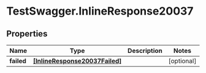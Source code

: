 # TestSwagger.InlineResponse20037

## Properties

Name | Type | Description | Notes
------------ | ------------- | ------------- | -------------
**failed** | [**[InlineResponse20037Failed]**](InlineResponse20037Failed.md) |  | [optional] 


